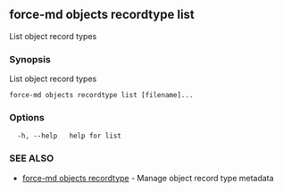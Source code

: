 ## force-md objects recordtype list

List object record types

### Synopsis

List object record types

```
force-md objects recordtype list [filename]...
```

### Options

```
  -h, --help   help for list
```

### SEE ALSO

* [force-md objects recordtype](force-md_objects_recordtype.md)	 - Manage object record type metadata

